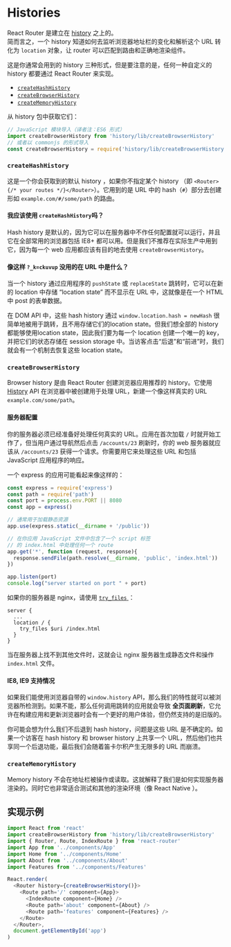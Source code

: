 # Histories

React Router 是建立在 [history](https://github.com/rackt/history) 之上的。  
简而言之，一个 history 知道如何去监听浏览器地址栏的变化和解析这个 URL 转化为 `location` 对象，让 router 可以匹配到路由和正确地渲染组件。

这是你通常会用到的 history 三种形式，但是要注意的是，任何一种自定义的 history 都要通过 React Router 来实现。 

- [`createHashHistory`](#createhashhistory)
- [`createBrowserHistory`](#createbrowserhistory)
- [`createMemoryHistory`](#creatememoryhistory)

从 history 包中获取它们：

```js
// JavaScript 模块导入（译者注：ES6 形式）
import createBrowserHistory from 'history/lib/createBrowserHistory'
// 或者以 commonjs 的形式导入
const createBrowserHistory = require('history/lib/createBrowserHistory')
```

### `createHashHistory`
这是一个你会获取到的默认 history ，如果你不指定某个 history （即 `<Router>{/* your routes */}</Router>`）。它用到的是 URL 中的 hash（`#`）部分去创建形如 `example.com/#/some/path` 的路由。

#### 我应该使用 `createHashHistory`吗？
Hash history 是默认的，因为它可以在服务器中不作任何配置就可以运行，并且它在全部常用的浏览器包括 IE8+ 都可以用。但是我们不推荐在实际生产中用到它，因为每一个 web 应用都应该有目的地去使用 `createBrowserHistory`。

#### 像这样 `?_k=ckuvup` 没用的在 URL 中是什么？
当一个 history 通过应用程序的 `pushState` 或 `replaceState` 跳转时，它可以在新的 location 中存储 “location state” 而不显示在 URL 中，这就像是在一个 HTML 中 post 的表单数据。

在 DOM API 中，这些 hash history 通过 `window.location.hash = newHash` 很简单地被用于跳转，且不用存储它们的location state。但我们想全部的 history 都能够使用location state，因此我们要为每一个 location 创建一个唯一的 key，并把它们的状态存储在 session storage 中。当访客点击“后退”和“前进”时，我们就会有一个机制去恢复这些 location state。

### `createBrowserHistory`
Browser history 是由 React Router 创建浏览器应用推荐的 history。它使用 [History](https://developer.mozilla.org/en-US/docs/Web/API/History) API 在浏览器中被创建用于处理 URL，新建一个像这样真实的 URL `example.com/some/path`。

#### 服务器配置
你的服务器必须已经准备好处理任何真实的 URL。应用在首次加载 `/` 时就开始工作了，但当用户通过导航然后点击 `/accounts/23` 刷新时，你的 web 服务器就应该从 `/accounts/23` 获得一个请求。你需要用它来处理这些 URL 和包括 JavaScript 应用程序的响应。

一个 express 的应用可能看起来像这样的：

```js
const express = require('express')
const path = require('path')
const port = process.env.PORT || 8080
const app = express()

// 通常用于加载静态资源
app.use(express.static(__dirname + '/public'))

// 在你应用 JavaScript 文件中包含了一个 script 标签
// 的 index.html 中处理任何一个 route
app.get('*', function (request, response){
  response.sendFile(path.resolve(__dirname, 'public', 'index.html'))
})

app.listen(port)
console.log("server started on port " + port)
```

如果你的服务器是 nginx，请使用 [`try_files` ](http://nginx.org/en/docs/http/ngx_http_core_module.html#try_files)：

```
server {
  ...
  location / {
    try_files $uri /index.html
  }
}
```

当在服务器上找不到其他文件时，这就会让 nginx 服务器生成静态文件和操作 `index.html` 文件。

#### IE8, IE9 支持情况
如果我们能使用浏览器自带的 `window.history` API，那么我们的特性就可以被浏览器所检测到。如果不能，那么任何调用跳转的应用就会导致 **全页面刷新**，它允许在构建应用和更新浏览器时会有一个更好的用户体验，但仍然支持的是旧版的。

你可能会想为什么我们不后退到 hash history，问题是这些 URL 是不确定的。如果一个访客在 hash history 和 browser history 上共享一个 URL，然后他们也共享同一个后退功能，最后我们会随着笛卡尔积产生无限多的 URL 而崩溃。

### `createMemoryHistory`
Memory history 不会在地址栏被操作或读取。这就解释了我们是如何实现服务器渲染的。同时它也非常适合测试和其他的渲染环境（像 React Native ）。

## 实现示例
```js
import React from 'react'
import createBrowserHistory from 'history/lib/createBrowserHistory'
import { Router, Route, IndexRoute } from 'react-router'
import App from '../components/App'
import Home from '../components/Home'
import About from '../components/About'
import Features from '../components/Features'

React.render(
  <Router history={createBrowserHistory()}>
    <Route path='/' component={App}>
      <IndexRoute component={Home} />
      <Route path='about' component={About} />
      <Route path='features' component={Features} />
    </Route>
  </Router>,
  document.getElementById('app')
)
```
